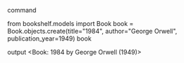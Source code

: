 command

from bookshelf.models import Book
book = Book.objects.create(title="1984", author="George Orwell", publication_year=1949)
book

output
<Book: 1984 by George Orwell (1949)>